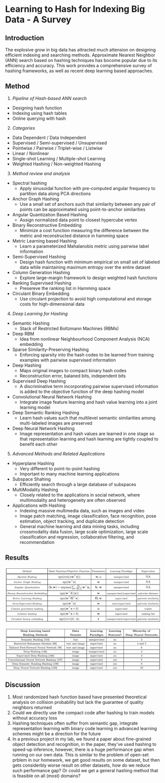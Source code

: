 # Learning to Hash for Indexing Big Data - A Survey

## Introduction

The explosive grow in big data has attracted much attension on designing efficient indexing and searching methods. Approximate Nearest Neighbor (ANN) search based on hashing techniques has bocome popular due to its efficiency and accuracy. This work provides a comprehensive survey of hashing frameworks, as well as recent deep learning based approaches. 
## Method

1. *Pipeline of Hash-based ANN search*
- Designing hash function
- Indexing using hash tables
- Online querying with hash

2. *Categories*
- Data Dependent / Data Independent
- Supervised / Semi-supervised / Unsupervised
- Pointwise / Pairwise / Triplet-wise / Listwise
- Linear / Nonlinear
- Single-shot Learning / Multiple-shot Learning
- Weighted Hashing / Non-weighted Hashing

3. *Method review and analysis*
- Spectral hashing
	- Apply sinusoidal function with pre-computed angular frequency to partition data along PCA directions
- Anchor Graph Hashing
	- Use a small set of anchors such that similarity between any pair of points can be approximated using point-to-anchor similarities
- Angular Quantization Based Hashing
	- Assign normalized data point to closest hypercube vertex
- Binary Reconstructive Embedding
	- Minimize a cost function measuring the difference between the metric and reconstructed distance in hamming space
- Metric Learning based Hashing
	- Learn a parameterized Mahalanobis metric using pairwise label information
- Semi-Supervised Hashing
	- Design hash function with minimum empirical on small set of labeled data while maintaining maximum entropy over the entire dataset
- Column Generation Hashing
	- Explore large-margin framework to design weighted hash functions
- Ranking Supervised Hashing
	- Presereve the ranking list in Hamming space
- Circulant Binary Embedding
	- Use circulant projection to avoid high computational and storage costs for high-dimensional data

4. *Deep Learning for Hashing*
- Semantic Hashing
	- Stack of Restricted Boltzmann Machines (RBMs)
- Deep RBM
	- Idea from nonlinear Neighbourhood Component Analysis (NCA) embedding 
- Sparse Similarity-Preserving Hashing
	- Enforcing sparsity into the hash codes to be learned from training examples with pairwise supervised information
- Deep Hashing
	- Maps original images to compact binary hash codes
	- Reconstruction error, balaned bits, independent bits
- Supervised Deep Hashing
	- A discriminative term incorporating pairwise supervised information is added to the objective function of the deep hashing model 
- Convolutional Neural Network Hashing
	- Integrate image feature learning and hash value learning into a joint learning model
- Deep Semantic Ranking Hashing 
	- Learn hash values such that multilevel semantic similarities among multi-labeled images are preserved
- Deep Neural Network Hashing
	- Image representation and hash values are learned in one stage so that representation learning and hash learning are tightly coupled to benefit each other

5. *Advanced Methods and Related Applications*
- Hyperplane Hashing
	- Very different to point-to-point hashing
	- Important to many machine learning applications
- Subspace Shahing
	- Efficiently search through a large database of subspaces
- MultiModality Hashing
	- Closely related to the applications in social network,  where multimodality and heterogeneity are often observed
- Applications with Hashing
	- Indexing massive multimedia data, such as images and video
	- Image patch matching, image classification, face recognition, pose estimation, object tracking, and duplicate detection 
	- General machine learning and data mining tasks, including crossmodality data fusion, large scale optimization, large scale classification and regression, collaborative filtering, and recommendation 

## Results

![](./figure/learning_to_hash_for_indexing_big_data-a_survey_result_1.jpg)

![](./figure/learning_to_hash_for_indexing_big_data-a_survey_result_2.jpg)


## Discussion

1. Most randomized hash function based have presented theoretical analysis on collision probability but lack the guarantee of quality neighbors returned 
2. Could we directly use the compact code after hashing to train models without accuracy loss
3. Hashing techniques often suffer from semantic gap, integrate representation learning with binary code learning in advanced learning schemes might be a direction for the future
4. In a previous project in my lab, we found a paper about fine-grained object detection and recognition, in the paper, they've used hashing to speed-up inference, however, there is a huge performance gap when running on our own data. This is similar to the problem of open-set prblem in our homework, we get good results on some dataset, but then gets considerbly worse result on other datasets, how do we reduce such performance gap? Or could we get a general hashing method that is feasible on all (most) domains?
